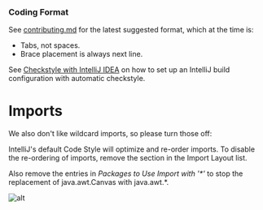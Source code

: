 ### Coding Format

See [contributing.md](https://github.com/runelite/runelite/blob/master/CONTRIBUTING.md#format) for the latest suggested format, which at the time is:
* Tabs, not spaces.
* Brace placement is always next line.

See [Checkstyle with IntelliJ IDEA](https://github.com/runelite/runelite/wiki/Checkstyle-with-IntelliJ-IDEA) on how to set up an IntelliJ build configuration with automatic checkstyle.

# Imports

We also don't like wildcard imports, so please turn those off:

IntelliJ's default Code Style will optimize and re-order imports. To disable the re-ordering of imports, remove the section in the Import Layout list. 

Also remove the entries in _Packages to Use Import with '*'_ to stop the replacement of java.awt.Canvas with java.awt.*.

![alt](https://i.gyazo.com/a0fb2c64a5f6858a4bda117539671c99.png)


